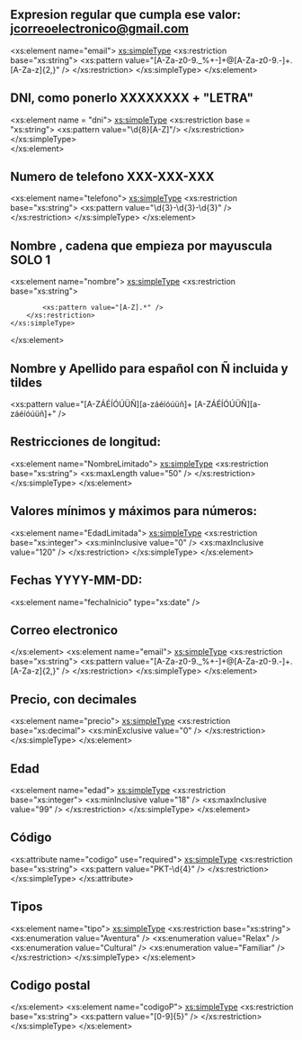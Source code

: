 ## Expresion regular que cumpla ese valor: jcorreoelectronico@gmail.com

<xs:element name="email">
    <xs:simpleType>
        <xs:restriction base="xs:string">
            <xs:pattern value="[A-Za-z0-9._%+-]+@[A-Za-z0-9.-]+\.[A-Za-z]{2,}" />
        </xs:restriction>
    </xs:simpleType>
</xs:element>

## DNI, como ponerlo XXXXXXXX + "LETRA"

<xs:element name = "dni">
    <xs:simpleType>
         <xs:restriction base = "xs:string">
             <xs:pattern value="\d{8}[A-Z]"/>
         </xs:restriction>
    </xs:simpleType>  
 </xs:element>

## Numero de telefono XXX-XXX-XXX

<xs:element name="telefono">
    <xs:simpleType>
        <xs:restriction base="xs:string">
            <xs:pattern value="\d{3}-\d{3}-\d{3}" />
        </xs:restriction>
    </xs:simpleType>
</xs:element>

## Nombre , cadena que empieza por mayuscula SOLO 1

<xs:element name="nombre">
    <xs:simpleType>
        <xs:restriction base="xs:string">
            
            <xs:pattern value="[A-Z].*" />
        </xs:restriction>
    </xs:simpleType>
</xs:element>


## Nombre y Apellido para español con Ñ incluida y tildes

<xs:pattern value="[A-ZÁÉÍÓÚÜÑ][a-záéíóúüñ]+ [A-ZÁÉÍÓÚÜÑ][a-záéíóúüñ]+" />

## Restricciones de longitud:

<xs:element name="NombreLimitado">
    <xs:simpleType>
        <xs:restriction base="xs:string">
            <xs:maxLength value="50" />
        </xs:restriction>
    </xs:simpleType>
</xs:element>

## Valores mínimos y máximos para números:

<xs:element name="EdadLimitada">
    <xs:simpleType>
        <xs:restriction base="xs:integer">
            <xs:minInclusive value="0" />
            <xs:maxInclusive value="120" />
        </xs:restriction>
    </xs:simpleType>
</xs:element>

## Fechas YYYY-MM-DD:

<xs:element name="fechaInicio" type="xs:date" />

## Correo electronico

</xs:element>
<xs:element name="email">
    <xs:simpleType>
        <xs:restriction base="xs:string">
            <xs:pattern value="[A-Za-z0-9._%+-]+@[A-Za-z0-9.-]+\.[A-Za-z]{2,}" />
        </xs:restriction>
    </xs:simpleType>
</xs:element>

## Precio, con decimales

<xs:element name="precio">
    <xs:simpleType>
        <xs:restriction base="xs:decimal">
            <xs:minExclusive value="0" />
        </xs:restriction>
    </xs:simpleType>
</xs:element>

## Edad

<xs:element name="edad">
    <xs:simpleType>
        <xs:restriction base="xs:integer">
            <xs:minInclusive value="18" />
            <xs:maxInclusive value="99" />
        </xs:restriction>
    </xs:simpleType>
</xs:element>

## Código

<xs:attribute name="codigo" use="required">
    <xs:simpleType>
        <xs:restriction base="xs:string">
            <xs:pattern value="PKT-\d{4}" />
        </xs:restriction>
    </xs:simpleType>
</xs:attribute>

## Tipos

<xs:element name="tipo">
    <xs:simpleType>
        <xs:restriction base="xs:string">
            <xs:enumeration value="Aventura" />
            <xs:enumeration value="Relax" />
            <xs:enumeration value="Cultural" />
            <xs:enumeration value="Familiar" />
        </xs:restriction>
    </xs:simpleType>
</xs:element>

## Codigo postal

</xs:element>
<xs:element name="codigoP">
    <xs:simpleType>
        <xs:restriction base="xs:string">
            <xs:pattern value="[0-9]{5}" />
        </xs:restriction>
    </xs:simpleType>
</xs:element>